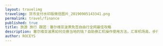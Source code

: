 ```yaml
---
layout: travelimg
travelimg: 货币支付水印版微信图片_20190905143341.png
permalink: travel/finance
published: true
title: 旅游 旅行 跟团：塞尔维亚波黑免签自由行全网最佳攻略 
description: 塞尔维亚波黑如何兑换当地的钱？自助换汇机操作使用方法，汇率机场高，步行街便宜，第纳尔RSD/din、可兑换马克KM。
author: ROCEYS
---
```

